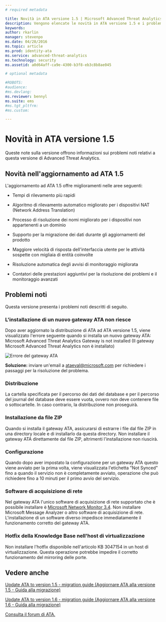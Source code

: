 ```yaml
---
# required metadata

title: Novità in ATA versione 1.5 | Microsoft Advanced Threat Analytics
description: Vengono elencate le novità in ATA versione 1.5 e i problemi noti
keywords:
author: rkarlin
manager: stevenpo
ms.date: 04/28/2016
ms.topic: article
ms.prod: identity-ata
ms.service: advanced-threat-analytics
ms.technology: security
ms.assetid: a0d64aff-ca9e-4300-b3f8-eb3c8b8ae045

# optional metadata

#ROBOTS:
#audience:
#ms.devlang:
ms.reviewer: bennyl
ms.suite: ems
#ms.tgt_pltfrm:
#ms.custom:

---
```


# Novità in ATA versione 1.5
Queste note sulla versione offrono informazioni sui problemi noti relativi a questa versione di Advanced Threat Analytics.

## Novità nell'aggiornamento ad ATA 1.5
L'aggiornamento ad ATA 1.5 offre miglioramenti nelle aree seguenti:

-   Tempi di rilevamento più rapidi

-   Algoritmo di rilevamento automatico migliorato per i dispositivi NAT (Network Address Translation)

-   Processo di risoluzione dei nomi migliorato per i dispositivi non appartenenti a un dominio

-   Supporto per la migrazione dei dati durante gli aggiornamenti del prodotto

-   Maggiore velocità di risposta dell'interfaccia utente per le attività sospette con migliaia di entità coinvolte

-   Risoluzione automatica degli avvisi di monitoraggio migliorata

-   Contatori delle prestazioni aggiuntivi per la risoluzione dei problemi e il monitoraggio avanzati

## Problemi noti
Questa versione presenta i problemi noti descritti di seguito.

### L'installazione di un nuovo gateway ATA non riesce
Dopo aver aggiornato la distribuzione di ATA ad ATA versione 1.5, viene visualizzato l'errore seguente quando si installa un nuovo gateway ATA: Microsoft Advanced Threat Analytics Gateway is not installed (Il gateway Microsoft Advanced Threat Analytics non è installato)

![Errore del gateway ATA](media/ata-install-error.png)

<b>Soluzione:</b> inviare un'email a <ataeval@microsoft.com> per richiedere i passaggi per la risoluzione del problema.
### Distribuzione
La cartella specificata per il percorso dei dati del database e per il percorso del journal del database deve essere vuota, ovvero non deve contenere file o sottocartelle.
In caso contrario, la distribuzione non proseguirà.

### Installazione da file ZIP
Quando si installa il gateway ATA, assicurarsi di estrarre i file dal file ZIP in una directory locale e di installarlo da questa directory. Non installare il gateway ATA direttamente dal file ZIP, altrimenti l'installazione non riuscirà.

### Configurazione
Quando dopo aver impostato la configurazione per un gateway ATA questo viene avviato per la prima volta, viene visualizzata l'etichetta "Not Synced" fino a quando il servizio non è completamente avviato, operazione che può richiedere fino a 10 minuti per il primo avvio del servizio.

### Software di acquisizione di rete
Nel gateway ATA l'unico software di acquisizione di rete supportato che è possibile installare è [Microsoft Network Monitor 3.4](http://www.microsoft.com/en-us/download/details.aspx?id=4865). Non installare Microsoft Message Analyzer o altro software di acquisizione di rete. L'installazione di un software diverso impedisce immediatamente il funzionamento corretto del gateway ATA.

### Hotfix della Knowledge Base nell'host di virtualizzazione
Non installare l'hotfix disponibile nell'articolo KB 3047154 in un host di virtualizzazione. Questa operazione potrebbe impedire il corretto funzionamento del mirroring delle porte.

## Vedere anche

[Update ATA to version 1.5 - migration guide (Aggiornare ATA alla versione 1.5 - Guida alla migrazione)](ata-update-1.5-migration-guide.md)

[Update ATA to version 1.6 - migration guide (Aggiornare ATA alla versione 1.6 - Guida alla migrazione)](ata-update-1.6-migration-guide.md)

[Consulta il forum di ATA.](https://social.technet.microsoft.com/Forums/security/en-US/home?forum=mata)


<!--HONumber=May16_HO3-->


